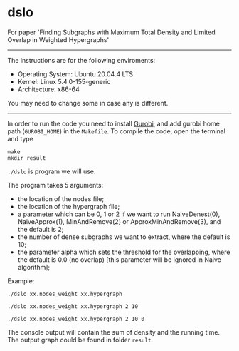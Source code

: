 # dslo

For paper 'Finding Subgraphs with Maximum Total Density and Limited Overlap in Weighted Hypergraphs'

---

The instructions are for the following enviroments:
- Operating System: Ubuntu 20.04.4 LTS
- Kernel: Linux 5.4.0-155-generic
- Architecture: x86-64

You may need to change some in case any is different.

---

In order to run the code you need to install [Gurobi](https://www.gurobi.com/), and add gurobi home path (`GUROBI_HOME`) in the `Makefile`. To compile the code, open the terminal and type

```bath
make
mkdir result
```

 `./dslo` is program we will use. 

 The program takes 5 arguments:
- the location of the nodes file;
- the location of the hypergraph file;
- a parameter which can be 0, 1 or 2 if we want to run NaiveDenest(0), NaiveApprox(1), MinAndRemove(2) or ApproxMinAndRemove(3), and the default is 2;
- the number of dense subgraphs we want to extract, where the default is 10;
- the parameter alpha which sets the threshold for the overlapping, where the default is 0.0 (no overlap) [this parameter will be ignored in Naive algorithm];


Example:

```bath
./dslo xx.nodes_weight xx.hypergraph

./dslo xx.nodes_weight xx.hypergraph 2 10 

./dslo xx.nodes_weight xx.hypergraph 2 10 0
```

The console output will contain the sum of density and the running time.
The output graph could be found in folder `result`.